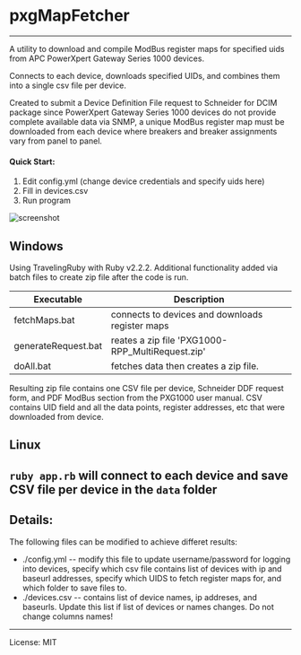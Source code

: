# pxgMapFetcher
---
A utility to download and compile ModBus register maps for specified uids
from APC PowerXpert Gateway Series 1000 devices.

Connects to each device, downloads specified UIDs, and combines them into a single csv file per device.

Created to submit a Device Definition File request to Schneider for DCIM package since PowerXpert Gateway Series 1000 devices do not provide complete available data via SNMP, a unique ModBus register map must be downloaded from each device where breakers and breaker assignments vary from panel to panel.

#### Quick Start:
1. Edit config.yml (change device credentials and specify uids here)
2. Fill in devices.csv
3. Run program

![screenshot](https://image.prntscr.com/image/YtAxjpn1Q7iTruyta3PcLQ.png)


Windows
---
Using TravelingRuby with Ruby v2.2.2.
Additional functionality added via batch files to create zip file after the code is run.

| Executable | Description |
| ------ | ----------- |
| fetchMaps.bat | connects to devices and downloads register maps |
| generateRequest.bat | reates a zip file 'PXG1000-RPP_MultiRequest.zip' |
| doAll.bat | fetches data then creates a zip file. |

Resulting zip file contains one CSV file per device, Schneider DDF request form, and PDF ModBus section from the PXG1000 user manual.
CSV contains UID field and all the data points, register addresses, etc that were downloaded from device.

Linux
---
`ruby app.rb` will connect to each device and save CSV file per device in the `data` folder
---



Details:
---
The following files can be modified to achieve differet results:
+ ./config.yml  --  modify this file to update username/password for
                   logging into devices, specify which csv file contains
                   list of devices with ip and baseurl addresses, specify
                   which UIDS to fetch register maps for, and which
                   folder to save files to.
+ ./devices.csv --  contains list of device names, ip addreses, and baseurls. Update this list if list of devices or names changes. Do not change columns names!

---
License: MIT
